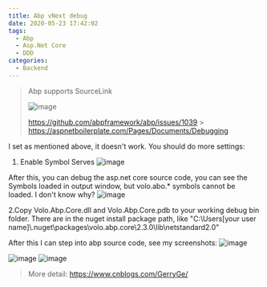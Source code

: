 ```yaml
---
title: Abp vNext debug
date: 2020-05-23 17:42:02
tags:
  - Abp
  - Asp.Net Core
  - DDD
categories:
  - Backend
---
```


> Abp supports SourceLink
>
> ![image](https://user-images.githubusercontent.com/6908465/56625111-5af5ba80-666e-11e9-9238-ff3714403c06.png)
>
> https://github.com/abpframework/abp/issues/1039 > https://aspnetboilerplate.com/Pages/Documents/Debugging

I set as mentioned above, it doesn't work.
You should do more settings:

1. Enable Symbol Serves
   ![image](https://user-images.githubusercontent.com/6952917/77402653-f39a3a80-6de9-11ea-8cce-d06a0f62376d.png)

After this, you can debug the asp.net core source code, you can see the Symbols loaded in output window, but volo.abo.\* symbols cannot be loaded. I don't know why?
![image](https://user-images.githubusercontent.com/6952917/77403594-61933180-6deb-11ea-8cbe-43f40b5a70ea.png)

2.Copy Volo.Abp.Core.dll and Volo.Abp.Core.pdb to your working debug bin folder.
There are in the nuget install package path, like "C:\Users\[your user name]\\.nuget\packages\volo.abp.core\2.3.0\lib\netstandard2.0"

After this I can step into abp source code, see my screenshots:
![image](https://user-images.githubusercontent.com/6952917/77403635-740d6b00-6deb-11ea-83a4-c84fd105e017.png)

![image](https://user-images.githubusercontent.com/6952917/77402461-ad44db80-6de9-11ea-9338-81b9762b7f94.png)
![image](https://user-images.githubusercontent.com/6952917/77402491-b635ad00-6de9-11ea-9e46-8539b1429758.png)

> More detail: https://www.cnblogs.com/GerryGe/
